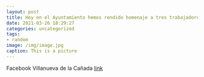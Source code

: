```yaml
---
layout: post
title: Hoy en el Ayuntamiento hemos rendido homenaje a tres trabajadores municipales con motivo de su jubilación. ¡Gracias por vuestra ...
date: 2021-03-26 18:29:27
categories: uncategorized
tags:
- random
image: /img/image.jpg
caption: This is a picture
---
```

Facebook Villanueva de la Cañada [link](https://twitter.com/AytoVDLCanada/status/1375449603697426439)
